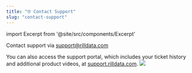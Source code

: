 ```yaml
---
title: "🤓 Contact Support"
slug: "contact-support"
---
```

import Excerpt from '@site/src/components/Excerpt'

<Excerpt />

Contact support via [support@rilldata.com](mailto:support@rilldata.com)

You can also access the support portal, which includes your ticket history and additional product videos, at [support.rilldata.com](https://support.rilldata.com).
![](https://images.contentful.com/ve6smfzbifwz/5Q32QfbzE5gnrxLFQrWpzA/91b966b6cb7e9b18840fb1f8650ffa86/b2b404d-Screen_Shot_2021-06-16_at_8.27.40_PM.png)